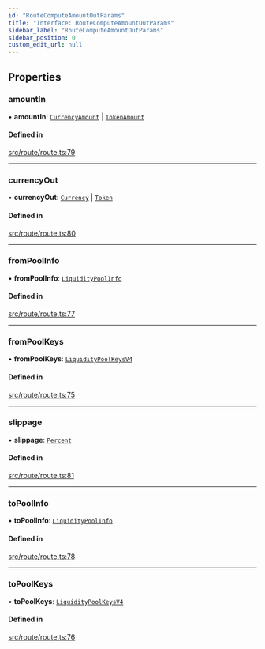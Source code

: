 ```yaml
---
id: "RouteComputeAmountOutParams"
title: "Interface: RouteComputeAmountOutParams"
sidebar_label: "RouteComputeAmountOutParams"
sidebar_position: 0
custom_edit_url: null
---
```


## Properties

### amountIn

• **amountIn**: [`CurrencyAmount`](../classes/CurrencyAmount.md) \| [`TokenAmount`](../classes/TokenAmount.md)

#### Defined in

[src/route/route.ts:79](https://github.com/alpha-defi/raydium-sdk/blob/108ded9/src/route/route.ts#L79)

___

### currencyOut

• **currencyOut**: [`Currency`](../classes/Currency.md) \| [`Token`](../classes/Token.md)

#### Defined in

[src/route/route.ts:80](https://github.com/alpha-defi/raydium-sdk/blob/108ded9/src/route/route.ts#L80)

___

### fromPoolInfo

• **fromPoolInfo**: [`LiquidityPoolInfo`](LiquidityPoolInfo.md)

#### Defined in

[src/route/route.ts:77](https://github.com/alpha-defi/raydium-sdk/blob/108ded9/src/route/route.ts#L77)

___

### fromPoolKeys

• **fromPoolKeys**: [`LiquidityPoolKeysV4`](../modules.md#liquiditypoolkeysv4)

#### Defined in

[src/route/route.ts:75](https://github.com/alpha-defi/raydium-sdk/blob/108ded9/src/route/route.ts#L75)

___

### slippage

• **slippage**: [`Percent`](../classes/Percent.md)

#### Defined in

[src/route/route.ts:81](https://github.com/alpha-defi/raydium-sdk/blob/108ded9/src/route/route.ts#L81)

___

### toPoolInfo

• **toPoolInfo**: [`LiquidityPoolInfo`](LiquidityPoolInfo.md)

#### Defined in

[src/route/route.ts:78](https://github.com/alpha-defi/raydium-sdk/blob/108ded9/src/route/route.ts#L78)

___

### toPoolKeys

• **toPoolKeys**: [`LiquidityPoolKeysV4`](../modules.md#liquiditypoolkeysv4)

#### Defined in

[src/route/route.ts:76](https://github.com/alpha-defi/raydium-sdk/blob/108ded9/src/route/route.ts#L76)
